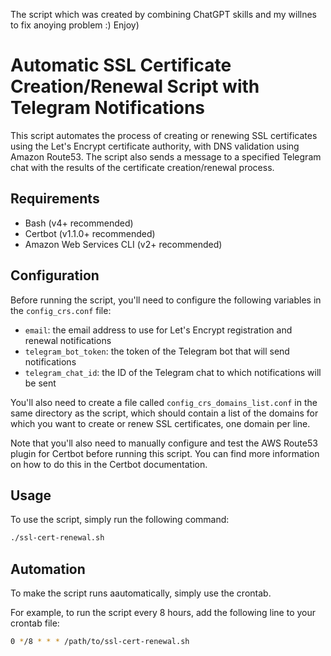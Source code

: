 The script which was created by combining ChatGPT skills and my willnes to fix anoying problem :)
Enjoy)

# Automatic SSL Certificate Creation/Renewal Script with Telegram Notifications

This script automates the process of creating or renewing SSL certificates using the Let's Encrypt certificate authority, with DNS validation using Amazon Route53. The script also sends a message to a specified Telegram chat with the results of the certificate creation/renewal process.

## Requirements

- Bash (v4+ recommended)
- Certbot (v1.1.0+ recommended)
- Amazon Web Services CLI (v2+ recommended)

## Configuration

Before running the script, you'll need to configure the following variables in the `config_crs.conf` file:

- `email`: the email address to use for Let's Encrypt registration and renewal notifications
- `telegram_bot_token`: the token of the Telegram bot that will send notifications
- `telegram_chat_id`: the ID of the Telegram chat to which notifications will be sent

You'll also need to create a file called `config_crs_domains_list.conf` in the same directory as the script, which should contain a list of the domains for which you want to create or renew SSL certificates, one domain per line.

Note that you'll also need to manually configure and test the AWS Route53 plugin for Certbot before running this script. You can find more information on how to do this in the Certbot documentation.

## Usage

To use the script, simply run the following command:

```bash
./ssl-cert-renewal.sh
```

## Automation

To make the script runs aautomatically, simply use the crontab.

For example, to run the script every 8 hours, add the following line to your crontab file:

```bash
0 */8 * * * /path/to/ssl-cert-renewal.sh
```

